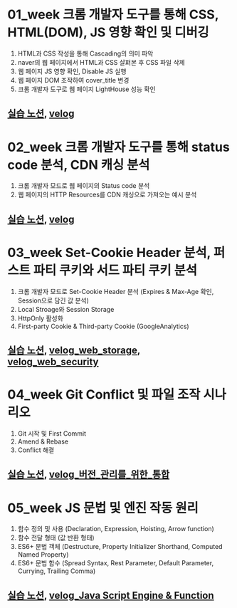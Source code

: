 # 01_week 크롬 개발자 도구를 통해 CSS, HTML(DOM), JS 영향 확인 및 디버깅
1. HTML과 CSS 작성을 통해 Cascading의 의미 파악
2. naver의 웹 페이지에서 HTML과 CSS 살펴본 후 CSS 파일 삭제
3. 웹 페이지 JS 영향 확인, Disable JS 실행
4. 웹 페이지 DOM 조작하여 cover_title 변경
5. 크롬 개발자 도구로 웹 페이지 LightHouse 성능 확인

[실습 노션](https://www.notion.so/1-19ddba5fc4bc4d2da95641b37f4c9cd2), [velog](https://velog.io/@luda412/01.-웹-구성과-흐름)
----

# 02_week 크롬 개발자 도구를 통해 status code 분석, CDN 캐싱 분석
1. 크롬 개발자 모드로 웹 페이지의 Status code 분석
2. 웹 페이지의 HTTP Resources를 CDN 캐싱으로 가져오는 예시 분석

[실습 노션](https://www.notion.so/2-status-code-CDN-13177547af084aa69701f526dd7bb8fb), [velog](https://velog.io/@luda412/02.-웹-성능-개선-및-부하-완화)
----

# 03_week Set-Cookie Header 분석, 퍼스트 파티 쿠키와 서드 파티 쿠키 분석
1. 크롬 개발자 모드로 Set-Cookie Header 분석 (Expires & Max-Age 확인, Session으로 담긴 값 분석)
2. Local Stroage와 Session Storage
3. HttpOnly 활성화
4. First-party Cookie & Third-party Cookie (GoogleAnalytics)

[실습 노션](https://www.notion.so/3-Set-Cookie-Header-MaxAge-Expires-Session-7f1bce871f3646bdac6abffd778c68dd), [velog_web_storage](https://velog.io/@luda412/03.-웹-저장소), [velog_web_security](https://velog.io/@luda412/웹-보안)
----

# 04_week Git Conflict 및 파일 조작 시나리오
1. Git 시작 및 First Commit
2. Amend & Rebase
3. Conflict 해결

[실습 노션](https://www.notion.so/4-Git-Conflict-05ee99ce2753444c9df0a12d8b331fd0), [velog_버전_관리를_위한_통합](https://velog.io/@luda412/04.-버전-관리를-위한-통합과-배포)
----

# 05_week JS 문법 및 엔진 작동 원리
1. 함수 정의 및 사용 (Declaration, Expression, Hoisting, Arrow function)
2. 함수 전달 형태 (값 반환 형태)
3. ES6+ 문법 객체 (Destructure, Property Initializer Shorthand, Computed Named Property)
4. ES6+ 문법 함수 (Spread Syntax, Rest Parameter, Default Parameter, Currying, Trailing Comma)

[실습 노션](https://www.notion.so/5-Java-Script-23a0e2dc4b7a439981d8efc1bcdee1be), [velog_Java Script Engine & Function](https://velog.io/@luda412/Java-Script-기본-문법)
---




